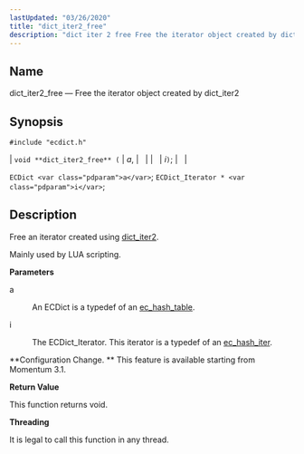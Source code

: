 ```yaml
---
lastUpdated: "03/26/2020"
title: "dict_iter2_free"
description: "dict iter 2 free Free the iterator object created by dict iter 2 void dict iter 2 free a i EC Dict a EC Dict Iterator i Free an iterator created using dict iter 2 Mainly used by LUA scripting a An EC Dict is a typedef of an ec..."
---
```


<a name="apis.dict_iter2_free"></a> 
## Name

dict_iter2_free — Free the iterator object created by dict_iter2

## Synopsis

`#include "ecdict.h"`

| `void **dict_iter2_free** (` | <var class="pdparam">a</var>, |   |
|   | <var class="pdparam">i</var>`)`; |   |

`ECDict <var class="pdparam">a</var>`;
`ECDict_Iterator * <var class="pdparam">i</var>`;<a name="idp49996560"></a> 
## Description

Free an iterator created using [dict_iter2](/momentum/3/3-api/apis-dict-iter-2).

Mainly used by LUA scripting.

**<a name="idp49998800"></a> Parameters**

<dl class="variablelist">

<dt>a</dt>

<dd>

An ECDict is a typedef of an [ec_hash_table](/momentum/3/3-api/structs-ec-hash-table).

</dd>

<dt>i</dt>

<dd>

The ECDict_Iterator. This iterator is a typedef of an [ec_hash_iter](/momentum/3/3-api/structs-ec-hash-iter).

</dd>

</dl>

**Configuration Change. ** This feature is available starting from Momentum 3.1.

**<a name="idp50006480"></a> Return Value**

This function returns void.

**<a name="idp50007392"></a> Threading**

It is legal to call this function in any thread.